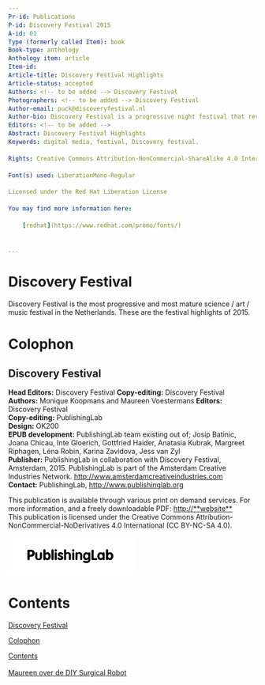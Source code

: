 ```yaml
---
Pr-id: Publications  
P-id: Discovery Festival 2015 
A-id: 01  
Type (formerly called Item): book  
Book-type: anthology  
Anthology item: article  
Item-id:   
Article-title: Discovery Festival Highlights 
Article-status: accepted  
Authors: <!-- to be added --> Discovery Festival 
Photographers: <!-- to be added --> Discovery Festival
Author-email: puck@discoveryfestival.nl
Author-bio: Discovery Festival is a progressive night festival that revolves around the excitement of discovering new things. By incorporating new science, new art and new music, Discovery Festival explores the current developments in scientific research, art and technology, and creates unique interdisciplinary linkages.  
Editors: <!-- to be added -->
Abstract: Discovery Festival Highlights
Keywords: digital media, festival, Discovery festival.
  
Rights: Creative Commons Attribution-NonCommercial-ShareAlike 4.0 International (CC-BY-NC-SA 4.0)

Font(s) used: LiberationMono-Regular

Licensed under the Red Hat Liberation License

You may find more information here:

    [redhat](https://www.redhat.com/promo/fonts/)


...
```


# Discovery Festival

Discovery Festival is the most progressive and most mature science / art / music festival in the Netherlands. These are the festival highlights of 2015.


# Colophon

## Discovery Festival


**Head Editors:** <!-- to be added --> Discovery Festival
**Copy-editing:** <!-- to be added --> Discovery Festival<br/>
**Authors:** Monique Koopmans and Maureen Voestermans
**Editors:** Discovery Festival<br/>
**Copy-editing:** PublishingLab <br/>
**Design:** OK200<br/>
**EPUB development:** PublishingLab team existing out of; Josip Batinic, Joana Chicau, Inte Gloerich, Gottfried Haider, Anatasia Kubrak, Margreet Riphagen, Léna Robin, Karina Zavidova, Jess van Zyl<br/>
**Publisher:** PublishingLab in collaboration with Discovery Festival, Amsterdam, 2015. PublishingLab is part of the Amsterdam Creative Industries Network. <http://www.amsterdamcreativeindustries.com><br/> 
**Contact:** PublishingLab, <http://www.publishinglab.org><br/>

This publication is available through various print on demand services. For more information, and a freely downloadable PDF:
<http://**website**><br/>
This publication is licensed under the Creative Commons Attribution-NonCommercial-NoDerivatives 4.0 International (CC BY-NC-SA 4.0).<br/><br/>
![](imgs/logos/logo_publishinglab.png)


# Contents

<a href="ch002.xhtml">Discovery Festival</a><br/>

<a href="ch003.xhtml">Colophon</a><br/>

<a href="ch004.xhtml">Contents</a><br/>
<br/>
<a href="ch005.xhtml">Maureen over de DIY Surgical Robot</a>

